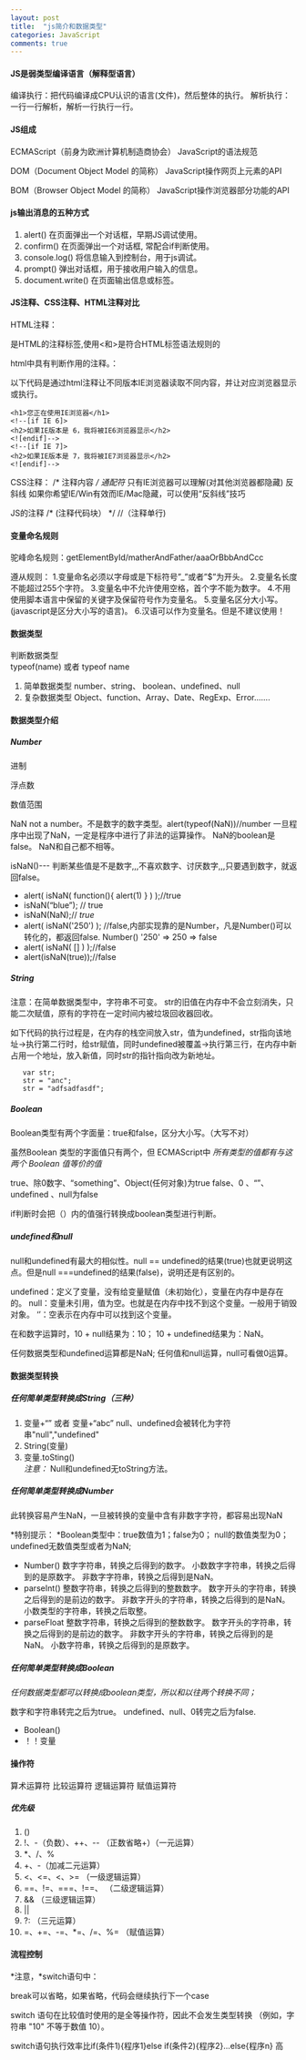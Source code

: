 ```yaml
---
layout: post
title:  "js简介和数据类型"
categories: JavaScript
comments: true
---
```


#### JS是弱类型编译语言（解释型语言）
编译执行：把代码编译成CPU认识的语言(文件)，然后整体的执行。
解析执行：一行一行解析，解析一行执行一行。
#### JS组成
ECMAScript（前身为欧洲计算机制造商协会）
JavaScript的语法规范

DOM（Document Object Model 的简称）
JavaScript操作网页上元素的API

BOM（Browser Object Model 的简称）
JavaScript操作浏览器部分功能的API
#### js输出消息的五种方式
1. alert() 在页面弹出一个对话框，早期JS调试使用。
2. confirm() 在页面弹出一个对话框, 常配合if判断使用。
3. console.log()  将信息输入到控制台，用于js调试。
4. prompt() 弹出对话框，用于接收用户输入的信息。
5. document.write() 在页面输出信息或标签。

#### JS注释、CSS注释、HTML注释对比
HTML注释：
<!--  -->是HTML的注释标签,使用<和>是符合HTML标签语法规则的
html中具有判断作用的注释。：
<!--[if IE]>这里是正常的html代码<![endif]-->
以下代码是通过html注释让不同版本IE浏览器读取不同内容，并让对应浏览器显示或执行。
```
<h1>您正在使用IE浏览器</h1> 
<!--[if IE 6]>  
<h2>如果IE版本是 6，我将被IE6浏览器显示</h2>  
<![endif]-->  
<!--[if IE 7]>  
<h2>如果IE版本是 7，我将被IE7浏览器显示</h2>  
<![endif]--> 
```

CSS注释：
/* 注释内容 */
通配符*  只有IE浏览器可以理解(对其他浏览器都隐藏)
反斜线   如果你希望IE/Win有效而IE/Mac隐藏，可以使用“反斜线”技巧

JS的注释
/* (注释代码块） */
//（注释单行)
#### 变量命名规则
驼峰命名规则：getElementById/matherAndFather/aaaOrBbbAndCcc

遵从规则：
1.变量命名必须以字母或是下标符号”_”或者”$”为开头。
2.变量名长度不能超过255个字符。
3.变量名中不允许使用空格，首个字不能为数字。
4.不用使用脚本语言中保留的关键字及保留符号作为变量名。
5.变量名区分大小写。(javascript是区分大小写的语言)。
6.汉语可以作为变量名。但是不建议使用！
#### 数据类型
判断数据类型  
typeof(name) 或者 typeof name

1. 简单数据类型
number、string、 boolean、undefined、null
2. 复杂数据类型
Object、function、Array、Date、RegExp、Error.......

#### 数据类型介绍
##### Number
进制

浮点数

数值范围

NaN
not a number。不是数字的数字类型。alert(typeof(NaN))//number
一旦程序中出现了NaN，一定是程序中进行了非法的运算操作。
NaN的boolean是false。
NaN和自己都不相等。

isNaN()--- 判断某些值是不是数字,,,不喜欢数字、讨厌数字,,,只要遇到数字，就返回false。

- alert( isNaN( function(){ alert(1) } ) );//true
- isNaN(“blue”); // true
- isNaN(NaN);// *true*
- alert( isNaN('250') ); //false,内部实现靠的是Number，凡是Number()可以转化的，都返回false.
Number()  '250' => 250 => false
- alert( isNaN( [] ) );//false
- alert(isNaN(true));//false

##### String
注意：在简单数据类型中，字符串不可变。
str的旧值在内存中不会立刻消失，只能二次赋值，原有的字符在一定时间内被垃圾回收器回收。

如下代码的执行过程是，在内存的栈空间放入str，值为undefined，str指向该地址->执行第二行时，给str赋值，同时undefined被覆盖->执行第三行，在内存中新占用一个地址，放入新值，同时str的指针指向改为新地址。
```
   var str;
   str = "anc";
   str = "adfsadfasdf";
```
##### Boolean
Boolean类型有两个字面量：true和false，区分大小写。（大写不对）

虽然Boolean 类型的字面值只有两个，但 ECMAScript中 *所有类型的值都有与这两个 Boolean 值等价的值*

true、除0数字、“something”、Object(任何对象)为true
false、0 、“”、undefined 、null为false

if判断时会把（）内的值强行转换成boolean类型进行判断。
##### undefined和null
null和undefined有最大的相似性。null == undefined的结果(true)也就更说明这点。但是null ===undefined的结果(false)，说明还是有区别的。

undefined：定义了变量，没有给变量赋值（未初始化），变量在内存中是存在的。
null：变量未引用，值为空。也就是在内存中找不到这个变量。一般用于销毁对象。
‘’：空表示在内存中可以找到这个变量。


在和数字运算时，10 + null结果为：10；
10 + undefined结果为：NaN。

任何数据类型和undefined运算都是NaN;
任何值和null运算，null可看做0运算。

#### 数据类型转换
##### 任何简单类型转换成String（三种）
1. 变量+“”   或者     变量+“abc”
    null、undefined会被转化为字符串"null","undefined"
2. String(变量)
3. 变量.toSting()    
    *注意：* Null和undefined无toString方法。
 
##### 任何简单类型转换成Number
此转换容易产生NaN，一旦被转换的变量中含有非数字字符，都容易出现NaN

*特别提示：
*Boolean类型中：true数值为1；false为0；
null的数值类型为0；
undefined无数值类型或者为NaN;

- Number()
数字字符串，转换之后得到的数字。
小数数字字符串，转换之后得到的是原数字。
非数字字符串，转换之后得到是NaN。
- parseInt()
整数字符串，转换之后得到的整数数字。
数字开头的字符串，转换之后得到的是前边的数字。
非数字开头的字符串，转换之后得到的是NaN。
小数类型的字符串，转换之后取整。
- parseFloat
整数字符串，转换之后得到的整数数字。
数字开头的字符串，转换之后得到的是前边的数字。
非数字开头的字符串，转换之后得到的是NaN。
小数字符串，转换之后得到的是原数字。

##### 任何简单类型转换成Boolean
*任何数据类型都可以转换成boolean类型，所以和以往两个转换不同；*

数字和字符串转完之后为true。
undefined、null、0转完之后为false.

- Boolean()
- ！！变量

#### 操作符
算术运算符
比较运算符
逻辑运算符
赋值运算符
##### 优先级
1. () 
2. !、-（负数）、++、-- （正数省略+）（一元运算）
3. *、/、% 
4. +、-（加减二元运算）
5. <、<=、<、>= （一级逻辑运算）
6. ==、!=、===、!==、 （二级逻辑运算）
7. && （三级逻辑运算）
8. || 
9. ?: （三元运算）
10. =、+=、-=、*=、/=、%= （赋值运算）

#### 流程控制
*注意，*switch语句中：

break可以省略，如果省略，代码会继续执行下一个case

switch 语句在比较值时使用的是全等操作符，因此不会发生类型转换
（例如，字符串 "10" 不等于数值 10）。

switch语句执行效率比if(条件1){程序1}else if(条件2){程序2}...else{程序n}
高










